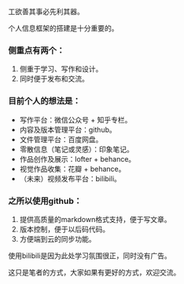 工欲善其事必先利其器。

个人信息框架的搭建是十分重要的。

### 侧重点有两个：
1. 侧重于学习、写作和设计。
2. 同时便于发布和交流。

### 目前个人的想法是：
- 写作平台：微信公众号 + 知乎专栏。
- 内容及版本管理平台：github。
- 文件管理平台：百度网盘。
- 零散信息（笔记或灵感）：印象笔记。
- 作品创作及展示：lofter + behance。
- 视觉作品收集：花瓣 + behance。
- （未来）视频发布平台：bilibili。

### 之所以使用github：
  1. 提供高质量的markdown格式支持，便于写文章。
  2. 版本控制，便于以后码代码。
  3. 方便端到云的同步功能。
  
  使用bilibili是因为此处学习氛围很正，同时没有广告。
  
这只是笔者的方式，大家如果有更好的方式，欢迎交流。

